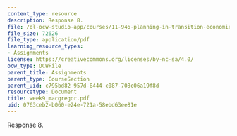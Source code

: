 ```yaml
---
content_type: resource
description: Response 8.
file: /ol-ocw-studio-app/courses/11-946-planning-in-transition-economies-for-growth-and-equity-spring-2004/0763ceb2b060e24e721a58ebd63ee81e_week9_macgregor.pdf
file_size: 72626
file_type: application/pdf
learning_resource_types:
- Assignments
license: https://creativecommons.org/licenses/by-nc-sa/4.0/
ocw_type: OCWFile
parent_title: Assignments
parent_type: CourseSection
parent_uid: c795bd82-957d-8444-c087-708c06a19f8d
resourcetype: Document
title: week9_macgregor.pdf
uid: 0763ceb2-b060-e24e-721a-58ebd63ee81e
---
```

Response 8.